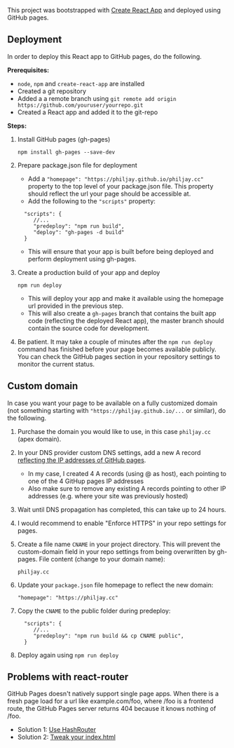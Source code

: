 This project was bootstrapped with [Create React App](https://github.com/facebook/create-react-app) and deployed using GitHub pages.

## Deployment

In order to deploy this React app to GitHub pages, do the following.

**Prerequisites:**
- `node`, `npm` and `create-react-app` are installed
- Created a git repository
- Added a a remote branch using `git remote add origin https://github.com/youruser/yourrepo.git`
- Created a React app and added it to the git-repo


**Steps:**
1. Install GitHub pages (gh-pages)

    `npm install gh-pages --save-dev`

2. Prepare package.json file for deployment
   * Add a `"homepage": "https://philjay.github.io/philjay.cc"` property to the top level of your package.json file. This property should reflect the url your page should be accessible at.
   * Add the following to the `"scripts"` property: 
    ```
      "scripts": {
         //...
         "predeploy": "npm run build",
         "deploy": "gh-pages -d build"
      }
    ```
    * This will ensure that your app is built before being deployed and perform deployment using gh-pages.
    
3. Create a production build of your app and deploy
    
    ```npm run deploy```
    * This will deploy your app and make it available using the homepage url provided in the previous step.
    * This will also create a `gh-pages` branch that contains the built app code (reflecting the deployed React app), the master branch should contain the source code for development.
    
4. Be patient. It may take a couple of minutes after the `npm run deploy` command has finished before your page becomes available publicly. You can check the GitHub pages section in your repository settings to monitor the current status.


## Custom domain

In case you want your page to be available on a fully customized domain (not something starting with `"https://philjay.github.io/...` or similar), do the following.

1. Purchase the domain you would like to use, in this case `philjay.cc` (apex domain).
2. In your DNS provider custom DNS settings, add a new A record [reflecting the IP addresses of GitHub pages](https://help.github.com/en/github/working-with-github-pages/managing-a-custom-domain-for-your-github-pages-site#configuring-an-apex-domain).
    * In my case, I created 4 A records (using @ as host), each pointing to one of the 4 GitHup pages IP addresses
    * Also make sure to remove any existing A records pointing to other IP addresses (e.g. where your site was previously hosted)
3. Wait until DNS propagation has completed, this can take up to 24 hours.
4. I would recommend to enable "Enforce HTTPS" in your repo settings for pages.
5. Create a file name `CNAME` in your project directory. This will prevent the custom-domain field in your repo settings from being overwritten by gh-pages. File content (change to your domain name):
   
   ```philjay.cc```
   
6. Update your `package.json` file homepage to reflect the new domain:

    ```"homepage": "https://philjay.cc"```

7. Copy the `CNAME` to the public folder during predeploy:

    ```
      "scripts": {
         //...
         "predeploy": "npm run build && cp CNAME public",
      }
    ```

8. Deploy again using `npm run deploy`


## Problems with react-router

GitHub Pages doesn't natively support single page apps. When there is a fresh page load for a url like example.com/foo, where /foo is a frontend route, the GitHub Pages server returns 404 because it knows nothing of /foo.

 - Solution 1: [Use HashRouter](https://stackoverflow.com/a/46060999/1590502)
 - Solution 2: [Tweak your index.html](https://github.com/rafrex/spa-github-pages)
